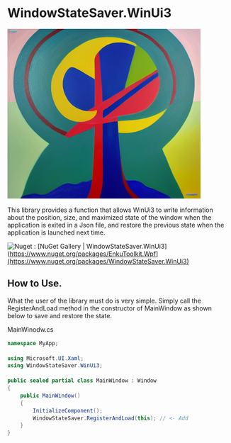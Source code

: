 # WindowStateSaver.WinUi3

![](./images/icon.png)

This library provides a function that allows WinUi3 to write information about the position, size, and maximized state of the window when the application is exited in a Json file, and restore the previous state when the application is launched next time.

![Nuget](https://img.shields.io/nuget/dt/WindowStateSaver.WinUi3?label=Nuget&logo=Nuget&style=social) : [NuGet Gallery | WindowStateSaver.WinUi3](https://www.nuget.org/packages/EnkuToolkit.Wpf](https://www.nuget.org/packages/WindowStateSaver.WinUi3)

## How to Use.

What the user of the library must do is very simple. Simply call the RegisterAndLoad method in the constructor of MainWindow as shown below to save and restore the state.

MainWinodw.cs

```c#
namespace MyApp;

using Microsoft.UI.Xaml;
using WindowStateSaver.WinUi3;

public sealed partial class MainWindow : Window
{
    public MainWindow()
    {
        InitializeComponent();
        WindowStateSaver.RegisterAndLoad(this); // <- Add
    }
}
```

